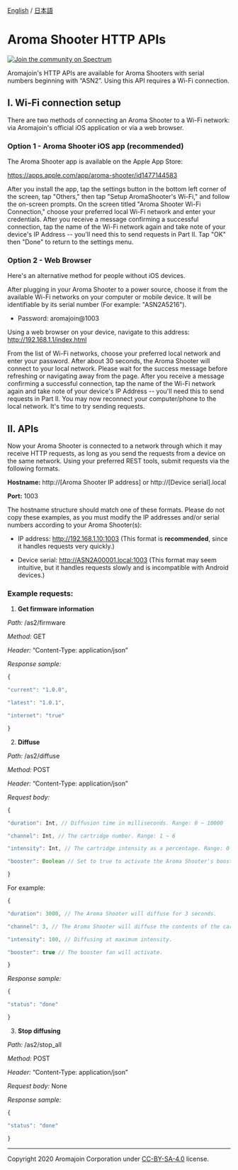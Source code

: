 [English](https://github.com/aromajoin/controller-http-api) / [日本語](README-JP.md)

# Aroma Shooter HTTP APIs
[![Join the community on Spectrum](https://withspectrum.github.io/badge/badge.svg)](https://spectrum.chat/aromajoin-software/)

Aromajoin's HTTP APIs are available for Aroma Shooters with serial numbers beginning with “ASN2”. Using this API requires a Wi-Fi connection.


## I. Wi-Fi connection setup

There are two methods of connecting an Aroma Shooter to a Wi-Fi network: via Aromajoin's official iOS application or via a web browser.


### Option 1 - Aroma Shooter iOS app (recommended)

The Aroma Shooter app is available on the Apple App Store:

https://apps.apple.com/app/aroma-shooter/id1477144583

After you install the app, tap the settings button in the bottom left corner of the screen, tap "Others," then tap "Setup AromaShooter's Wi-Fi," and follow the on-screen prompts. On the screen titled "Aroma Shooter Wi-Fi Connection," choose your preferred local Wi-Fi network and enter your credentials. After you receive a message confirming a successful connection, tap the name of the Wi-Fi network again and take note of your device's IP Address -- you'll need this to send requests in Part II. Tap "OK" then "Done" to return to the settings menu.


### Option 2 - Web Browser

Here's an alternative method for people without iOS devices.

After plugging in your Aroma Shooter to a power source, choose it from the available Wi-Fi networks on your computer or mobile device. It will be identifiable by its serial number (For example: "ASN2A5216").

- Password: aromajoin@1003

Using a web browser on your device, navigate to this address: http://192.168.1.1/index.html

From the list of Wi-Fi networks, choose your preferred local network and enter your password. After about 30 seconds, the Aroma Shooter will connect to your local network. Please wait for the success message before refreshing or navigating away from the page. After you receive a message confirming a successful connection, tap the name of the Wi-Fi network again and take note of your device's IP Address -- you'll need this to send requests in Part II. You may now reconnect your computer/phone to the local network. It's time to try sending requests.


## II. APIs

Now your Aroma Shooter is connected to a network through which it may receive HTTP requests, as long as you send the requests from a device on the same network. Using your preferred REST tools, submit requests via the following formats.

**Hostname:** http://[Aroma Shooter IP address] or http://[Device serial].local

**Port:** 1003

The hostname structure should match one of these formats. Please do not copy these examples, as you must modify the IP addresses and/or serial numbers according to your Aroma Shooter(s):

- IP address: http://192.168.1.10:1003 (This format is **recommended**, since it handles requests very quickly.)

- Device serial: http://ASN2A00001.local:1003 (This format may seem intuitive, but it handles requests slowly and is incompatible with Android devices.)


### Example requests:


1. **Get firmware information**

*Path:* /as2/firmware

*Method:* GET

*Header:* “Content-Type: application/json”

*Response sample:*
```javascript
{

"current": "1.0.0",

"latest": "1.0.1",

"internet": "true"

}
```  
  

2. **Diffuse**

*Path:* /as2/diffuse

*Method:* POST

*Header:* “Content-Type: application/json”

*Request body:*

  
```javascript
{

"duration": Int, // Diffusion time in milliseconds. Range: 0 ~ 10000

"channel": Int, // The cartridge number. Range: 1 ~ 6

"intensity": Int, // The cartridge intensity as a percentage. Range: 0 ~ 100

"booster": Boolean // Set to true to activate the Aroma Shooter's booster fan. Default value is false.

}
```

For example:

  
```javascript
{

"duration": 3000, // The Aroma Shooter will diffuse for 3 seconds.

"channel": 3, // The Aroma Shooter will diffuse the contents of the cartridge in slot 3.

"intensity": 100, // Diffusing at maximum intensity.

"booster": true // The booster fan will activate.

}
```
  

*Response sample:*

  
```javascript
{

"status": "done"

}

  ```
  

3. **Stop diffusing**

*Path:* /as2/stop_all

*Method:* POST

*Header:* “Content-Type: application/json”

*Request body:* None

*Response sample:*

  
```javascript
{

"status": "done"

}
  ```
  
 
----------
Copyright 2020 Aromajoin Corporation under [CC-BY-SA-4.0](https://creativecommons.org/licenses/by-sa/4.0/) license.

